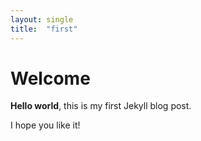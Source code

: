 ```yaml
---
layout: single
title:  "first"
---
```


# Welcome

**Hello world**, this is my first Jekyll blog post.

I hope you like it!
